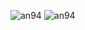 ![an94](https://media.giphy.com/media/iISWQs7A9ahtNt0lVu/giphy.gif)
![an94](https://media.giphy.com/media/fcPZJSg8VJz0STQ9u2/giphy.gif)

